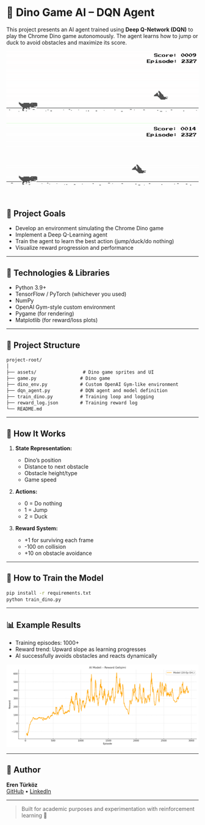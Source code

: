 
# 🧠 Dino Game AI – DQN Agent

This project presents an AI agent trained using **Deep Q-Network (DQN)** to play the Chrome Dino game autonomously. The agent learns how to jump or duck to avoid obstacles and maximize its score.

![Dino AI Demo](assets/Other/demo.gif)
![Dino AI Training](assets/Other/training.gif)

## 🎯 Project Goals

- Develop an environment simulating the Chrome Dino game
- Implement a Deep Q-Learning agent
- Train the agent to learn the best action (jump/duck/do nothing)
- Visualize reward progression and performance

---

## 🧠 Technologies & Libraries

- Python 3.9+
- TensorFlow / PyTorch (whichever you used)
- NumPy
- OpenAI Gym-style custom environment
- Pygame (for rendering)
- Matplotlib (for reward/loss plots)

---

## 📁 Project Structure

```
project-root/
│
├── assets/                 # Dino game sprites and UI
├── game.py                # Dino game
├── dino_env.py            # Custom OpenAI Gym-like environment
├── dqn_agent.py           # DQN agent and model definition
├── train_dino.py          # Training loop and logging
├── reward_log.json        # Training reward log
└── README.md
```

---

## 🏁 How It Works

1. **State Representation:**
   - Dino’s position
   - Distance to next obstacle
   - Obstacle height/type
   - Game speed

2. **Actions:**
   - 0 = Do nothing  
   - 1 = Jump  
   - 2 = Duck

3. **Reward System:**
   - +1 for surviving each frame  
   - -100 on collision  
   - +10 on obstacle avoidance

---

## 🚀 How to Train the Model

```bash
pip install -r requirements.txt
python train_dino.py
```
---

## 📊 Example Results

- Training episodes: 1000+
- Reward trend: Upward slope as learning progresses
- AI successfully avoids obstacles and reacts dynamically

![Training Reward](assets/Other/model_reward_graph.png)

---

## 🙋 Author

**Eren Türköz**  
[GitHub](https://github.com/Erenturkoz) • [LinkedIn](https://linkedin.com/in/erentürköz)

---

> Built for academic purposes and experimentation with reinforcement learning 🧪
